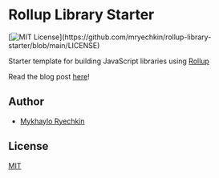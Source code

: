 # Rollup Library Starter

[![MIT License](https://img.shields.io/apm/l/atomic-design-ui.svg?)](https://github.com/mryechkin/rollup-library-starter/blob/main/LICENSE)

Starter template for building JavaScript libraries using [Rollup](https://www.rollupjs.org/)

Read the blog post [here](https://www.misha.wtf/blog/rollup-library-starter)!

## Author

- [Mykhaylo Ryechkin](https://github.com/mryechkin)

## License

[MIT](https://choosealicense.com/licenses/mit/)
